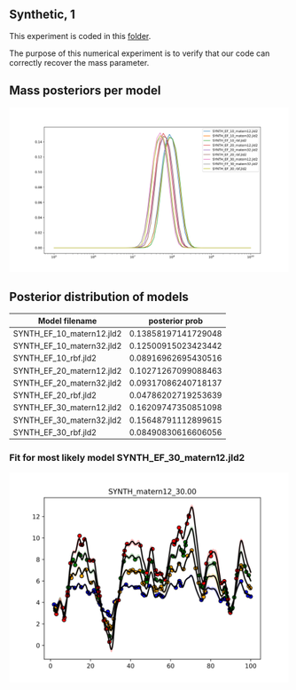 ## Synthetic, 1

This experiment is coded in this [folder](Synthetics/Experiment1/).

The purpose of this numerical experiment is to verify that our code can correctly recover the mass parameter.

## Mass posteriors per model

![Mrk279_2017_posterior_mass](Synthetics/Experiment1//results/massposterior.svg)

## Posterior distribution of models

| Model filename                | posterior prob     |
|-------------------------------|--------------------|
|SYNTH_EF_10_matern12.jld2|	0.13858197141729048|
|SYNTH_EF_10_matern32.jld2|	0.12500915023423442|
|SYNTH_EF_10_rbf.jld2|	0.08916962695430516|
|SYNTH_EF_20_matern12.jld2|	0.10271267099088463|
|SYNTH_EF_20_matern32.jld2|	0.09317086240718137|
|SYNTH_EF_20_rbf.jld2|	0.04786202719253639|
|SYNTH_EF_30_matern12.jld2|	0.16209747350851098|
|SYNTH_EF_30_matern32.jld2|	0.15648791112899615|
|SYNTH_EF_30_rbf.jld2|	0.08490830616606056|

### Fit for most likely model SYNTH_EF_30_matern12.jld2

![Mrk279_2017_best_model_fit](Synthetics/Experiment1/results/SYNTH_matern12_30.00_bestfit.svg)
